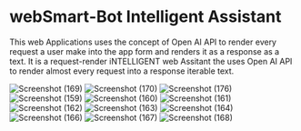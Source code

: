 # webSmart-Bot Intelligent Assistant

This web Applications uses the concept of Open AI API to render every request a user make into the app form and renders it as a response as a text.
It is a request-render iNTELLIGENT web Assitant the uses Open AI API to render almost every request into a response iterable text.

![Screenshot (169)](https://user-images.githubusercontent.com/115407251/231888244-7bfb7834-db4f-4d50-baa0-784061570c84.png)
![Screenshot (170)](https://user-images.githubusercontent.com/115407251/231888259-bbe3dda6-dde0-4a0a-b66d-098437d617a9.png)
![Screenshot (176)](https://user-images.githubusercontent.com/115407251/231888266-9ffa2449-e97f-4578-be86-d49a9a68bb73.png)
![Screenshot (159)](https://user-images.githubusercontent.com/115407251/231888274-19259028-fa58-4544-a3df-9f4dd106340d.png)
![Screenshot (160)](https://user-images.githubusercontent.com/115407251/231888286-2326799a-365a-4d51-8a9b-12cb39938816.png)
![Screenshot (161)](https://user-images.githubusercontent.com/115407251/231888290-cba60275-8cdb-49ef-b1ed-7c9eac29214d.png)
![Screenshot (162)](https://user-images.githubusercontent.com/115407251/231888300-d6b2a34a-0466-46dd-93f6-f68bd8621a02.png)
![Screenshot (163)](https://user-images.githubusercontent.com/115407251/231888307-b8c1b897-61d9-4961-97a3-ff7748126017.png)
![Screenshot (164)](https://user-images.githubusercontent.com/115407251/231888317-f30bf450-098e-422f-8dc3-ce03fe6c689b.png)
![Screenshot (166)](https://user-images.githubusercontent.com/115407251/231888322-812e6a24-d8be-458a-bfbc-a9bb302f81c5.png)
![Screenshot (167)](https://user-images.githubusercontent.com/115407251/231888327-30cca2d4-e181-4bf3-aaaf-fcc10d89c55a.png)
![Screenshot (168)](https://user-images.githubusercontent.com/115407251/231888332-bd89ac27-a3b1-4479-91e0-53724fdf48ad.png)

